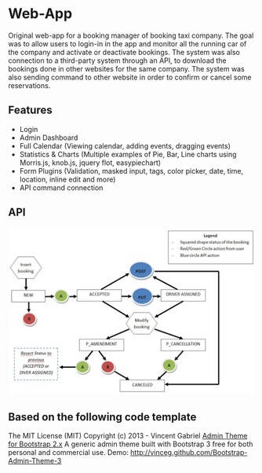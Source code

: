 # Web-App

Original web-app for a booking manager of booking taxi company. The goal was to allow users to login-in in the app and monitor all the running car of the company and activate or deactivate bookings. The system was also connection to a third-party system through an API, to download the bookings done in other websites for the same company. The system was also sending command to other website in order to confirm or cancel some reservations.

## Features

- Login
- Admin Dashboard
- Full Calendar (Viewing calendar, adding events, dragging events)
- Statistics & Charts (Multiple examples of Pie, Bar, Line charts using Morris.js, knob.js, jquery flot, easypiechart)
- Form Plugins (Validation, masked input, tags, color picker, date, time, location, inline edit and more)
- API command connection

## API
![Alt text](/git-docs/API_flow.JPG )

Based on the following code template
---------------
The MIT License (MIT)
Copyright (c) 2013 - Vincent Gabriel
<a href='https://github.com/VinceG/Bootstrap-Admin-Theme' target="_blank">Admin Theme for Bootstrap 2.x</a>
A generic admin theme built with Bootstrap 3 free for both personal and commercial use.
Demo:
http://vinceg.github.com/Bootstrap-Admin-Theme-3

